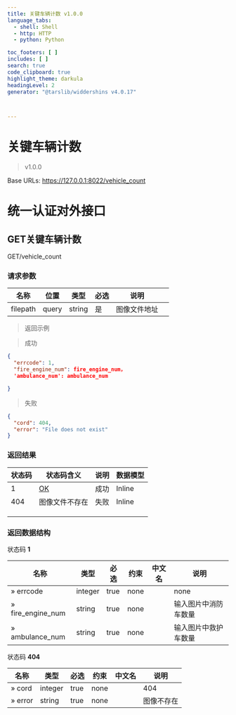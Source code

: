 ```yaml
---
title: 关键车辆计数 v1.0.0
language_tabs:
  - shell: Shell
  - http: HTTP
  - python: Python

toc_footers: [ ]
includes: [ ]
search: true
code_clipboard: true
highlight_theme: darkula
headingLevel: 2
generator: "@tarslib/widdershins v4.0.17"



---
```


# 关键车辆计数

> v1.0.0

Base URLs: https://127.0.0.1:8022/vehicle_count

# 统一认证对外接口

## GET关键车辆计数

GET/vehicle_count

### 请求参数

| 名称     | 位置  | 类型   | 必选 | 说明         |      |
| -------- | ----- | ------ | ---- | ------------ | ---- |
| filepath | query | string | 是   | 图像文件地址 |      |



> 返回示例

> 成功

```json
{
  "errcode": 1,
  "fire_engine_num": fire_engine_num，
  'ambulance_num': ambulance_num

}
```

> 失败

```json
{
  "cord": 404,
  "error": "File does not exist"
}
```



### 返回结果

| 状态码 | 状态码含义                                              | 说明 | 数据模型 |
| ------ | ------------------------------------------------------- | ---- | -------- |
| 1      | [OK](https://tools.ietf.org/html/rfc7231#section-6.3.1) | 成功 | Inline   |
| 404    | 图像文件不存在                                          | 失败 | Inline   |
|        |                                                         |      |          |
|        |                                                         |      |          |
|        |                                                         |      |          |

### 返回数据结构

状态码 **1**

| 名称              | 类型    | 必选 | 约束 | 中文名 | 说明                 |
| ----------------- | ------- | ---- | ---- | ------ | -------------------- |
| » errcode         | integer | true | none |        | none                 |
| » fire_engine_num | string  | true | none |        | 输入图片中消防车数量 |
| » ambulance_num   | string  | true | none |        | 输入图片中救护车数量 |

状态码 **404**

| 名称    | 类型    | 必选 | 约束 | 中文名 | 说明       |
| ------- | ------- | ---- | ---- | ------ | ---------- |
| » cord  | integer | true | none |        | 404        |
| » error | string  | true | none |        | 图像不存在 |

